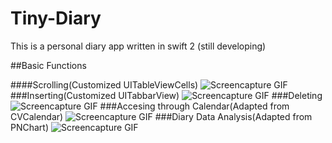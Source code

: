 # Tiny-Diary
This is a personal diary app written in swift 2 (still developing)


##Basic Functions

####Scrolling(Customized UITableViewCells)
![Screencapture GIF](https://raw.githubusercontent.com/ImEric/Tiny-Diary/master/screenshots/timeline.gif)
###Inserting(Customized UITabbarView)
![Screencapture GIF](https://raw.githubusercontent.com/ImEric/Tiny-Diary/master/screenshots/insert.gif)
###Deleting
![Screencapture GIF](https://raw.githubusercontent.com/ImEric/Tiny-Diary/master/screenshots/delete.gif)
###Accesing through Calendar(Adapted from CVCalendar)
![Screencapture GIF](https://raw.githubusercontent.com/ImEric/Tiny-Diary/master/screenshots/calendar.gif)
###Diary Data Analysis(Adapted from PNChart)
![Screencapture GIF](https://raw.githubusercontent.com/ImEric/Tiny-Diary/master/screenshots/stats.gif)


